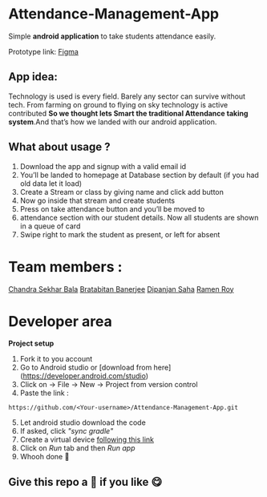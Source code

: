 # Attendance-Management-App
Simple **android application** to take students attendance easily.

Prototype link: [Figma](https://www.figma.com/file/noRd5ORgXFJHgIDtjcBfLS/Attendance-App_Degisn(Chandra))

## App idea: 
Technology is used is every field. Barely any sector can survive without tech. From farming on ground to flying on sky technology is active contributed
**So we thought lets Smart the  traditional Attendance taking system**.And that’s how we landed with our android application.

## What about usage ?
1. Download the app and signup with a valid email id
2. You’ll be landed to homepage at Database section by default (if you had old data let it load)
3. Create a Stream or class by giving name and click add button
4. Now go inside that stream and create students
5. Press on take attendance button and you’ll be moved to
6. attendance section with our student details.
Now all students are shown in a queue of card
7. Swipe right to mark the student as present, or left for absent


# Team members : 
[Chandra Sekhar Bala](https://github.com/Chandra-Sekhar-Bala)
[Bratabitan Banerjee](https://github.com/neelqq)
[Dipanjan Saha](https://github.com/dip-ai)
[Ramen Roy](https://github.com/dip-ai)


# Developer area

**Project setup**

1. Fork it to you account
2. Go to Android studio or [download from here] (https://developer.android.com/studio) 
3. Click on -> File -> New -> Project from version control
4. Paste the link :
```
https://github.com/<Your-username>/Attendance-Management-App.git
```
5. Let android studio download the code
6. If asked, click *"sync gradle"* 
7. Create a virtual device [following this link](https://www.google.com/search?client=opera-gx&q=create+a+device+in+android+studio&sourceid=opera&ie=UTF-8&oe=UTF-8)
8. Click on *Run* tab and then *Run app*
9. Whooh done 🦄

## Give this repo a 🌟 if you like 😋